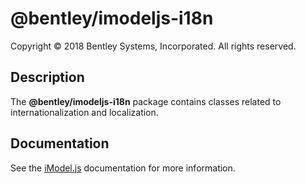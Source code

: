 # @bentley/imodeljs-i18n

Copyright © 2018 Bentley Systems, Incorporated. All rights reserved.

## Description

The __@bentley/imodeljs-i18n__ package contains classes related to internationalization and localization.

## Documentation

See the [iModel.js](https://www.imodeljs.org) documentation for more information.

